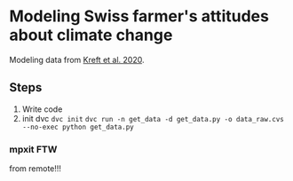 # Modeling Swiss farmer's attitudes about climate change

Modeling data from [Kreft et al. 2020](https://www.sciencedirect.com/science/article/pii/S2352340920303048).

## Steps

1. Write code
2. init dvc 
   `dvc init`
   `dvc run -n get_data -d get_data.py -o data_raw.cvs --no-exec python get_data.py`

### mpxit FTW

from remote!!!
